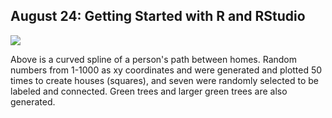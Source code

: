 ## August 24: Getting Started with R and RStudio
![](challenge_question.png)

Above is a curved spline of a person's path between homes. Random numbers from 1-1000 as xy coordinates and were generated and plotted 50 times to create houses (squares), and seven were randomly selected to be labeled and connected. Green trees and larger green trees are also generated.
